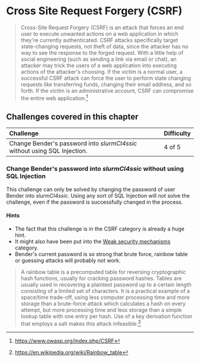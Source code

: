 # Cross Site Request Forgery (CSRF)

> Cross-Site Request Forgery (CSRF) is an attack that forces an end user
> to execute unwanted actions on a web application in which they're
> currently authenticated. CSRF attacks specifically target
> state-changing requests, not theft of data, since the attacker has no
> way to see the response to the forged request. With a little help of
> social engineering (such as sending a link via email or chat), an
> attacker may trick the users of a web application into executing
> actions of the attacker's choosing. If the victim is a normal user, a
> successful CSRF attack can force the user to perform state changing
> requests like transferring funds, changing their email address, and so
> forth. If the victim is an administrative account, CSRF can compromise
> the entire web application.[^1]

## Challenges covered in this chapter

| Challenge                                                                 | Difficulty |
|:--------------------------------------------------------------------------|:-----------|
| Change Bender's password into _slurmCl4ssic_ without using SQL Injection. | 4 of 5     |

### Change Bender's password into _slurmCl4ssic_ without using SQL Injection

This challenge can only be solved by changing the password of user
Bender into _slurmCl4ssic_. Using any sort of SQL Injection will _not_
solve the challenge, even if the password is successfully changed in the
process.

#### Hints

* The fact that this challenge is in the CSRF category is already a huge
  hint.
* It might also have been put into the
  [Weak security mechanisms](weak-security.md) category.
* Bender's current password is so strong that brute force, rainbow table
  or guessing attacks will probably not work.

> A rainbow table is a precomputed table for reversing cryptographic
> hash functions, usually for cracking password hashes. Tables are
> usually used in recovering a plaintext password up to a certain length
> consisting of a limited set of characters. It is a practical example
> of a space/time trade-off, using less computer processing time and
> more storage than a brute-force attack which calculates a hash on
> every attempt, but more processing time and less storage than a simple
> lookup table with one entry per hash. Use of a key derivation function
> that employs a salt makes this attack infeasible.[^2]

[^1]: https://www.owasp.org/index.php/CSRF
[^2]: https://en.wikipedia.org/wiki/Rainbow_table

